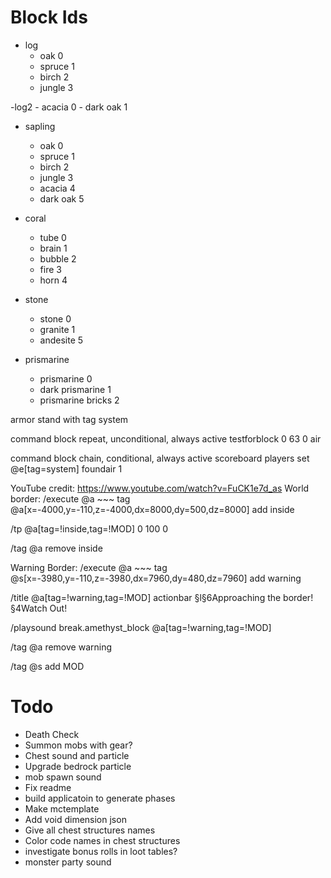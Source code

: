 # Block Ids

- log
    - oak 0
    - spruce 1
    - birch 2
    - jungle 3

-log2
    - acacia 0
    - dark oak 1

- sapling
    - oak 0
    - spruce 1
    - birch 2
    - jungle 3
    - acacia 4
    - dark oak 5

- coral
    - tube 0
    - brain 1
    - bubble 2
    - fire 3
    - horn 4

- stone
    - stone 0
    - granite 1
    - andesite 5

- prismarine
    - prismarine 0
    - dark prismarine 1
    - prismarine bricks 2

armor stand with tag system

command block
repeat, unconditional, always active
testforblock 0 63 0 air

command block
chain, conditional, always active
scoreboard players set @e[tag=system] foundair 1




YouTube credit: https://www.youtube.com/watch?v=FuCK1e7d_as
World border:
/execute @a ~~~ tag @a[x=-4000,y=-110,z=-4000,dx=8000,dy=500,dz=8000] add inside

/tp @a[tag=!inside,tag=!MOD] 0 100 0

/tag @a remove inside



Warning Border:
/execute @a ~~~ tag @s[x=-3980,y=-110,z=-3980,dx=7960,dy=480,dz=7960] add warning

/title @a[tag=!warning,tag=!MOD] actionbar §l§6Approaching the border! §4Watch Out!

/playsound break.amethyst_block @a[tag=!warning,tag=!MOD]

/tag @a remove warning

/tag @s add MOD


# Todo
- Death Check
- Summon mobs with gear?
- Chest sound and particle
- Upgrade bedrock particle
- mob spawn sound
- Fix readme
- build applicatoin to generate phases
- Make mctemplate
- Add void dimension json
- Give all chest structures names
- Color code names in chest structures
- investigate bonus rolls in loot tables?
- monster party sound